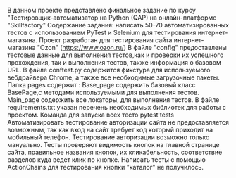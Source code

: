 В данном проекте представлено финальное задание по курсу "Тестировщик-автоматизатор на Python (QAP) на онлайн-платформе "Skillfactory" Содержание задания: написать 50-70 автоматизированных тестов с использованием PyTest и Selenium для тестирования интернет-магазина. Проект разработан для тестирования сайта интернет-магазина "Ozon" (https://www.ozon.ru/) В файле "config" предоставлены тестовые данные для выполнения тестов,как и проверки их успешного прохождения, так и выполнения тестов, также информация о базовом URL. В файле conftest.py содержится фикстура для используемого вебдрайвера Chrome, а также все необходимые загрузочные пакеты. Папка pages содержит : Base_page содержить базовый класс BasePage,c методами используемыми для выполнения тестов. Main_page содержить все локаторы, для выполнения тестов. В файле requirements.txt указан перечень необходимых библиотек для работы с проектом. Команда для запуска всех тесто pytest tests Автоматизировать тестирование авторизации сайта не предоставляется возможным, так как вход на сайт требует код который приходит на мобильный телефон. Тестирование авторизации возможно только мануально. Тесты проверяют видимость кнопок на главной странице сайта, правильное названия кнопок, их кликабельность, соответствие разделов куда ведет клик по кнопке.
Написать тесты с помощью ActionChains для тестирования кнопки "каталог" не получилось.
